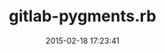 ---
layout: post
title:  "gitlab-pygments.rb"
repo:   "gitlabhq/pygments.rb"
date:   2015-02-18 17:23:41
gemurl: http://github.com/gitlabhq/pygments.rb
---